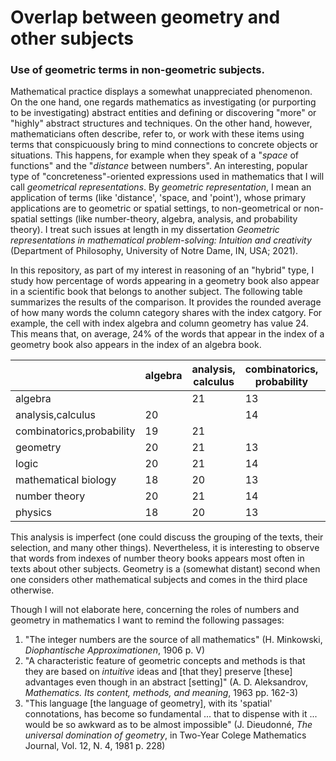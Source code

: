# Overlap between geometry and other subjects
### Use of geometric terms in non-geometric subjects.

Mathematical practice displays a somewhat unappreciated phenomenon. On the one hand, one regards mathematics as investigating (or purporting to be investigating) abstract entities and defining or discovering "more" or "highly" abstract structures and techniques. On the other hand, however, mathematicians often describe, refer to, or work with these items using terms that conspicuously bring to mind connections to concrete objects or situations. This happens, for example when they speak of a "_space_ of functions" and the "_distance_ between numbers". An interesting, popular type of "concreteness"-oriented expressions used in mathematics that I will call _geometrical representations_. By _geometric representation_, I mean an application of terms (like 'distance', 'space, and 'point'), whose primary applications are to geometric or spatial settings, to non-geometrical or non-spatial settings (like number-theory, algebra, analysis, and probability theory). I treat such issues at length in my dissertation _Geometric representations in mathematical problem-solving: Intuition and creativity_ (Department of Philosophy, University of Notre Dame, IN, USA; 2021). 

In this repository, as part of my interest in reasoning of an "hybrid" type, I study how percentage of words appearing in a geometry book also appear in a scientific book that belongs to another subject. The following table summarizes the results of the comparison. It provides the rounded average of how many words the column category shares with the index catgory. For example, the cell with index algebra and column geometry has value 24. This means that, on average, 24% of the words that appear in the index of a geometry book also appears in the index of an algebra book.
 
|                         | algebra | analysis, calculus | combinatorics, probability | geometry | logic | mathematical biology | number theory | physics |
|-------------------------|---------|--------------------|----------------------------|----------|-------|----------------------|---------------|---------|
|algebra                  |         |     21             |     13                     |    24    |  17   |    10                |    29         |  16     |
|analysis,calculus        |  20     |                    |     14                     |    24    |  17   |    11                |    29         |  16     |
|combinatorics,probability|  19     |     21             |                            |    20    |  17   |    11                |    27         |  15     |
|geometry                 |  20     |     21             |     13                     |          |  18   |    10                |    27         |  16     |
|logic                    |  20     |     21             |     14                     |    21    |       |    11                |    28         |  16     |
|mathematical biology     |  18     |     20             |     13                     |    18    |  16   |                      |    26         |  15     |
|number theory            |  20     |     21             |     14                     |    20    |  17   |    11                |               |  16     |
|physics                  |  18     |     20             |     13                     |    19    |  16   |    11                |    26         |         |


This analysis is imperfect (one could discuss the grouping of the texts, their selection, and many other things). Nevertheless, it is interesting to observe that words from indexes of number theory books appears most often in texts about other subjects. Geometry is a (somewhat distant) second when one considers other mathematical subjects and comes in the third place otherwise.

Though I will not elaborate here, concerning the roles of numbers and geometry in mathematics I want to remind the following passages:
1. "The integer numbers are the source of all mathematics" (H. Minkowski, _Diophantische Approximationen_, 1906 p. V)
2. "A characteristic feature of geometric concepts and methods is that they are based on _intuitive_ ideas and [that they] preserve [these] advantages even though in an abstract [setting]" (A. D. Aleksandrov, _Mathematics. Its content, methods, and meaning_, 1963 pp. 162-3)
3. "This language [the language of geometry], with its 'spatial' connotations, has become so fundamental ... that to dispense with it ... would be so awkward as to be almost impossible" (J. Dieudonné, _The universal domination of geometry_, in Two-Year Colege Mathematics Journal, Vol. 12, N. 4, 1981 p. 228)
